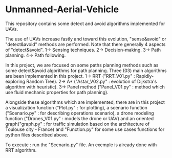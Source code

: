 # Unmanned-Aerial-Vehicle
This repository contains some detect and avoid algorithms implemented for UAVs.

The use of UAVs increase fastly and toward this evolution, "sense&avoid" or "detect&avoid" methods are performed. Note that there generally 4 aspects of "detect&avoid".
1-> Sensing techniques.
2-> Decision-making.
3-> Path planning. 
4-> Path following.

In this project, we are focused on some paths planning methods such as some detect&avoid algorithms for path planning. 
Three (03) main algorithms are been implemented in this project.
1-> RRT ("RRT_V01.py" : Rapidly-exploring Random Tree).
2-> A* ("Astar_V02.py" : evolution of Dijkstra's algorithm with heuristic).
3-> Panel method ("Panel_V01.py" : method which use fluid mechanic properties for path planning).

Alongside these algorithms which are implemented, there are in this project a visualization function ("Plot.py" : for plotting), a scenario function ("Scenario.py" : for describing operations scenario), a drone modeling function ("Drones_V01.py" : models the drone or UAV) and an oriented graph("graph.py" : for traffic simulation based on the architecture of Toulouse city - France) and "Function.py" for some use cases functions for python files described above.

To execute : run the "Scenario.py" file. An exemple is already done with RRT algorithm.
